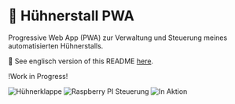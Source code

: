 # :chicken: Hühnerstall PWA

Progressive Web App (PWA) zur Verwaltung und Steuerung meines automatisierten Hühnerstalls.

:pushpin: See englisch version of this README [here](./README-en.md).

!Work in Progress!

![Hühnerklappe](https://ibb.co/sW2GJPd)
![Raspberry PI Steuerung](https://ibb.co/1zrGvp1)
![In Aktion](https://ibb.co/zZ1YMqm)